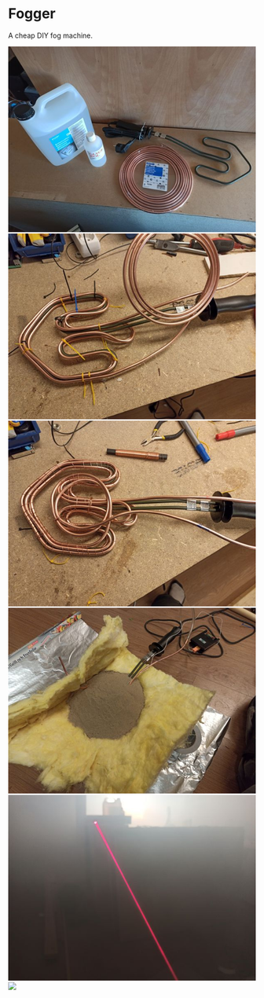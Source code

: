# Fogger
A cheap DIY fog machine.

![Materials](docs/images/IMG_20200320_124921_result.jpg)
![Materials](docs/images/IMG_20200320_132139_result.jpg)
![Materials](docs/images/IMG_20200320_134547_result.jpg)
![Materials](docs/images/IMG_20200323_131316_result.jpg)
![Materials](docs/images/IMG_20200323_134646_result.jpg)
[![](http://img.youtube.com/vi/uRvGTlmDHWQ/0.jpg)](http://www.youtube.com/watch?v=uRvGTlmDHWQ "DIY smoke machine test")
